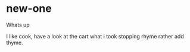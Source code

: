 # new-one

Whats up

I like cook, have a look at the cart what i took
stopping rhyme rather add thyme.
